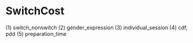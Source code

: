 # SwitchCost
(1) switch_nonswitch
(2) gender_expression
(3) individual_session
(4) cdf, pdd
(5) preparation_time

